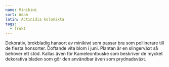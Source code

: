 ```yaml
---
name: Minikiwi
sort: Adam
latin: Actinidia kolomikta
tags:
  - frukt
---
```


Dekorativ, brokbladig hansort av minikiwi som passar bra som pollinerare till de flesta honsorter. Doftande vita blom i juni. Plantan är en slingerväxt så behöver ett stöd. Kallas även för Kameleontbuske som beskriver de mycket dekorativa bladen som gör den användbar även som prydnadsväxt.
